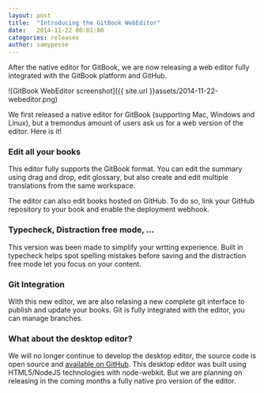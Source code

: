 ```yaml
---
layout: post
title:  "Introducing the GitBook WebEditor"
date:   2014-11-22 00:01:00
categories: releases
author: samypesse
---
```


After the native editor for GitBook, we are now releasing a web editor fully integrated with the GitBook platform and GitHub.

<!-- more -->

![GitBook WebEditor screenshot]({{ site.url }}assets/2014-11-22-webeditor.png)

We first released a native editor for GitBook (supporting Mac, Windows and Linux), but a tremondus amount of users ask us for a web version of the editor. Here is it!

### Edit all your books

This editor fully supports the GitBook format. You can edit the summary using drag and drop, edit glossary, but also create and edit multiple translations from the same workspace.

The editor can also edit books hosted on GitHub. To do so, link your GitHub repository to your book and enable the deployment webhook.

### Typecheck, Distraction free mode, ...

This version was been made to simplify your wrtting experience. Built in typecheck helps spot spelling mistakes before saving and the distraction free mode let you focus on your content.

### Git Integration

With this new editor, we are also relasing a new complete git interface to publish and update your books. Git is fully integrated with the editor, you can manage branches.

### What about the desktop editor?

We will no longer continue to develop the desktop editor, the source code is open source and [available on GitHub](https://github.com/GitbookIO/blog). This desktop editor was built using HTML5/NodeJS technologies with node-webkit. But we are planning on releasing in the coming months a fully native pro version of the editor.
